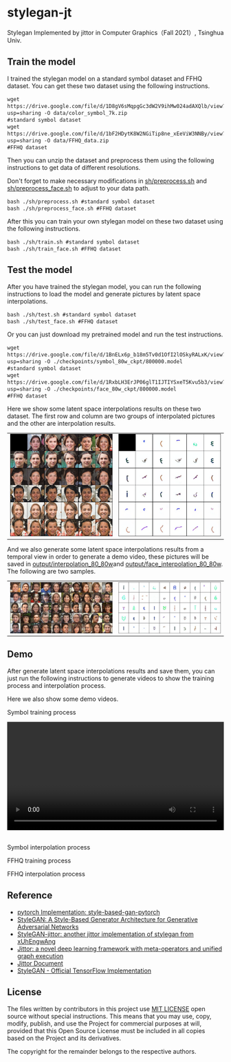 # stylegan-jt
Stylegan Implemented by jittor in Computer Graphics（Fall 2021）, Tsinghua Univ.

## Train the model
I trained the stylegan model on a standard symbol dataset and FFHQ dataset.
You can get these two dataset using the following instructions.
```
wget https://drive.google.com/file/d/1D8gV6sMqpgGc3dW2V9ihMw024adAXQlb/view?usp=sharing -O data/color_symbol_7k.zip 
#standard symbol dataset
wget https://drive.google.com/file/d/1bF2HDytK8W2NGiTip8ne_xEeViW3NNBy/view?usp=sharing -O data/FFHQ_data.zip 
#FFHQ dataset
```
Then you can unzip the dataset and preprocess them using the following instructions to get data of different resolutions.

Don't forget to make necessary modifications in [sh/preprocess.sh](sh/preprocess.sh) and [sh/preprocess_face.sh](sh/preprocess_face.sh) to adjust to your data path.
```
bash ./sh/preprocess.sh #standard symbol dataset
bash ./sh/preprocess_face.sh #FFHQ dataset
```
After this you can train your own stylegan model on these two dataset using the following instructions.
```
bash ./sh/train.sh #standard symbol dataset
bash ./sh/train_face.sh #FFHQ dataset
```

## Test the model
After you have trained the stylegan model, you can run the following instructions to load the model and generate pictures by latent space interpolations.
```
bash ./sh/test.sh #standard symbol dataset
bash ./sh/test_face.sh #FFHQ dataset
```

Or you can just download my pretrained model and run the test instructions.
```
wget https://drive.google.com/file/d/1BnELx6p_b18m5Tv0d1OfI2lOSkyRALxK/view?usp=sharing -O ./checkpoints/symbol_80w_ckpt/800000.model
#standard symbol dataset
wget https://drive.google.com/file/d/1RxbLH3ErJP06glT1IJTIYSxeT5Kvu5b3/view?usp=sharing -O ./checkpoints/face_80w_ckpt/800000.model 
#FFHQ dataset
```

Here we show some latent space interpolations results on these two dataset. The first row and column are two groups of interpolated pictures and the other are interpolation results.
<center>
<table><tr>
    <td><img src='output/face_style_mixing_80_80w/sample_mixing_0.png' width='100%'></td>
    <td><img src='output/style_mixing_80_80w/sample_mixing_0.png' width='100%'></td>
</tr></table>
</center>

And we also generate some latent space interpolations results from a temporal view in order to generate a demo video, these pictures will be saved in [output/interpolation_80_80w](output/interpolation_80_80w)and [output/face_interpolation_80_80w](output/face_interpolation_80_80w).
The following are two samples.
<center>
<table><tr>
    <td><img src='output/face_interpolation_80_80w/sample_0.png' width='100%'></td>
    <td><img src='output/interpolation_80_80w/sample_0.png' width='100%'></td>
</tr></table>
</center>

## Demo
After generate latent space interpolations results and save them, you can just run the following instructions to generate videos to show the training process and interpolation process.

Here we also show some demo videos.

Symbol training process
<center>
<table><tr>
    <video src='output/video/interpolation_process.mp4' width='100%'></video>
</tr></table>
</center>
Symbol interpolation process

FFHQ training process

FFHQ interpolation process

## Reference

+ [pytorch Implementation: style-based-gan-pytorch](https://github.com/rosinality/style-based-gan-pytorch)
+ [StyleGAN: A Style-Based Generator Architecture for Generative Adversarial Networks](https://arxiv.org/abs/1812.04948)
+ [StyleGAN-jittor: another jittor implementation of stylegan from xUhEngwAng](https://github.com/xUhEngwAng/StyleGAN-jittor)
+ [Jittor: a novel deep learning framework with meta-operators and unified graph execution](https://cg.cs.tsinghua.edu.cn/jittor/papers/)
+ [Jittor Document](https://cg.cs.tsinghua.edu.cn/jittor/)
+ [StyleGAN - Official TensorFlow Implementation](https://github.com/NVlabs/stylegan)

## License
The files written by contributors in this project use [MIT LICENSE](LICENSE) open source without special instructions. This means that you may use, copy, modify, publish, and use the Project for commercial purposes at will, provided that this Open Source License must be included in all copies based on the Project and its derivatives.

The copyright for the remainder belongs to the respective authors.

